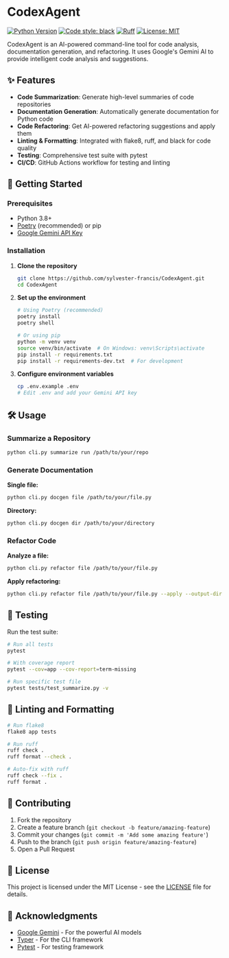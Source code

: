 # CodexAgent

[![Python Version](https://img.shields.io/badge/python-3.8+-blue.svg)](https://www.python.org/downloads/)
[![Code style: black](https://img.shields.io/badge/code%20style-black-000000.svg)](https://github.com/psf/black)
[![Ruff](https://img.shields.io/endpoint?url=https://raw.githubusercontent.com/charliermarsh/ruff/main/assets/badge/v2.json)](https://github.com/astral-sh/ruff)
[![License: MIT](https://img.shields.io/badge/License-MIT-yellow.svg)](https://opensource.org/licenses/MIT)

CodexAgent is an AI-powered command-line tool for code analysis, documentation generation, and refactoring. It uses Google's Gemini AI to provide intelligent code analysis and suggestions.

## ✨ Features

- **Code Summarization**: Generate high-level summaries of code repositories
- **Documentation Generation**: Automatically generate documentation for Python code
- **Code Refactoring**: Get AI-powered refactoring suggestions and apply them
- **Linting & Formatting**: Integrated with flake8, ruff, and black for code quality
- **Testing**: Comprehensive test suite with pytest
- **CI/CD**: GitHub Actions workflow for testing and linting

## 🚀 Getting Started

### Prerequisites

- Python 3.8+
- [Poetry](https://python-poetry.org/) (recommended) or pip
- [Google Gemini API Key](https://makersuite.google.com/)

### Installation

1. **Clone the repository**
   ```bash
   git clone https://github.com/sylvester-francis/CodexAgent.git
   cd CodexAgent
   ```

2. **Set up the environment**
   ```bash
   # Using Poetry (recommended)
   poetry install
   poetry shell
   
   # Or using pip
   python -m venv venv
   source venv/bin/activate  # On Windows: venv\Scripts\activate
   pip install -r requirements.txt
   pip install -r requirements-dev.txt  # For development
   ```

3. **Configure environment variables**
   ```bash
   cp .env.example .env
   # Edit .env and add your Gemini API key
   ```

## 🛠️ Usage

### Summarize a Repository

```bash
python cli.py summarize run /path/to/your/repo
```

### Generate Documentation

**Single file:**
```bash
python cli.py docgen file /path/to/your/file.py
```

**Directory:**
```bash
python cli.py docgen dir /path/to/your/directory
```

### Refactor Code

**Analyze a file:**
```bash
python cli.py refactor file /path/to/your/file.py
```

**Apply refactoring:**
```bash
python cli.py refactor file /path/to/your/file.py --apply --output-dir ./refactored
```

## 🧪 Testing

Run the test suite:

```bash
# Run all tests
pytest

# With coverage report
pytest --cov=app --cov-report=term-missing

# Run specific test file
pytest tests/test_summarize.py -v
```

## 🧹 Linting and Formatting

```bash
# Run flake8
flake8 app tests

# Run ruff
ruff check .
ruff format --check .

# Auto-fix with ruff
ruff check --fix .
ruff format .
```

## 🤝 Contributing

1. Fork the repository
2. Create a feature branch (`git checkout -b feature/amazing-feature`)
3. Commit your changes (`git commit -m 'Add some amazing feature'`)
4. Push to the branch (`git push origin feature/amazing-feature`)
5. Open a Pull Request

## 📝 License

This project is licensed under the MIT License - see the [LICENSE](LICENSE) file for details.

## 🙏 Acknowledgments

- [Google Gemini](https://ai.google.dev/) - For the powerful AI models
- [Typer](https://typer.tiangolo.com/) - For the CLI framework
- [Pytest](https://docs.pytest.org/) - For testing framework
